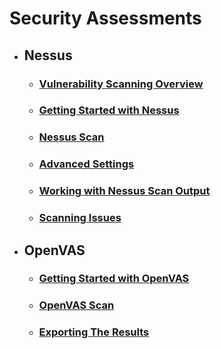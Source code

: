 # Security Assessments

- ## **Nessus**

  - ### [**Vulnerability Scanning Overview**](./Vulnerability%20Scanning%20Overview.md)

  - ### [**Getting Started with Nessus**](./Getting%20Started%20with%20Nessus.md)

  - ### [**Nessus Scan**](./Nessus%20Scan.md)

  - ### [**Advanced Settings**](./Advanced%20Settings.md)

  - ### [**Working with Nessus Scan Output**](./Working%20with%20Nessus%20Scan%20Output.md)

  - ### [**Scanning Issues**](./Scanning%20Issues.md)

- ## **OpenVAS**

  - ### [**Getting Started with OpenVAS**](./Getting%20Started%20with%20OpenVAS.md)

  - ### [**OpenVAS Scan**](./OpenVAS%20Scan.md)

  - ### [**Exporting The Results**](./Exporting%20The%20Results.md)
